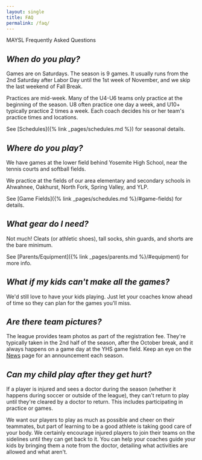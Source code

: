 ```yaml
---
layout: single
title: FAQ
permalink: /faq/
---
```


MAYSL Frequently Asked Questions


## _When do you play?_

Games are on Saturdays. The season is 9 games. It usually runs from the 2nd
Saturday after Labor Day until the 1st week of November, and we skip the last
weekend of Fall Break.

Practices are mid-week. Many of the U4-U6 teams only practice at the beginning
of the season. U8 often practice one day a week, and U10+ typically practice
2 times a week. Each coach decides his or her team's practice times and locations.

See [Schedules]({% link _pages/schedules.md %}) for seasonal details.


## _Where do you play?_

We have games at the lower field behind Yosemite High School,
near the tennis courts and softball fields.

We practice at the fields of our area elementary and secondary
schools in Ahwahnee, Oakhurst, North Fork, Spring Valley, and YLP.

See [Game Fields]({% link _pages/schedules.md %}/#game-fields) for details.


## _What gear do I need?_

Not much! Cleats (or athletic shoes), tall socks, shin guards, and shorts are
the bare minimum.

See [Parents/Equipment]({% link _pages/parents.md %}/#equipment) for more info.


## _What if my kids can't make all the games?_

We'd still love to have your kids playing. Just let your coaches know
ahead of time so they can plan for the games you'll miss.


## _Are there team pictures?_

The league provides team photos as part of the registration fee.
They're typically taken in the 2nd half of the season, after the
October break, and it always happens on a game day at the YHS
game field. Keep an eye on the [News](/news/) page for an
announcement each season.


## _Can my child play after they get hurt?_

If a player is injured and sees a doctor during the season (whether it happens
during soccer or outside of the league), they can't return to play until they're
cleared by a doctor to return. This includes participating in practice or games.

We want our players to play as much as possible and cheer on their teammates,
but part of learning to be a good athlete is taking good care of your body. We
certainly encourage injured players to join their teams on the sidelines until they
can get back to it. You can help your coaches guide your kids by bringing them a note
from the doctor, detailing what activities are allowed and what aren't.

